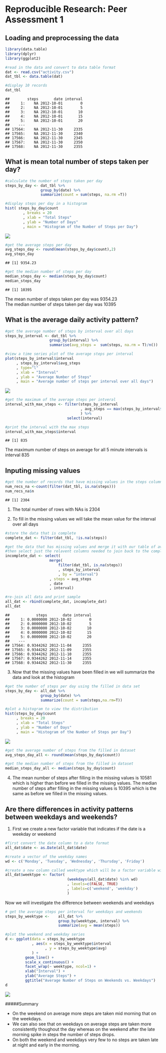 # Reproducible Research: Peer Assessment 1


## Loading and preprocessing the data


```r
library(data.table)
library(dplyr)
library(ggplot2)
```


```r
#read in the data and convert to data table format
dat <- read.csv("activity.csv")
dat_tbl <- data.table(dat)

#display 10 records
dat_tbl
```

```
##        steps       date interval
##     1:    NA 2012-10-01        0
##     2:    NA 2012-10-01        5
##     3:    NA 2012-10-01       10
##     4:    NA 2012-10-01       15
##     5:    NA 2012-10-01       20
##    ---                          
## 17564:    NA 2012-11-30     2335
## 17565:    NA 2012-11-30     2340
## 17566:    NA 2012-11-30     2345
## 17567:    NA 2012-11-30     2350
## 17568:    NA 2012-11-30     2355
```

## What is mean total number of steps taken per day?


```r
#calculate the number of steps taken per day
steps_by_day <- dat_tbl %>%
                group_by(date) %>%
                summarize(count = sum(steps, na.rm =T))

#display steps per day in a histogram
hist( steps_by_day$count
        , breaks = 20
        , xlab = "Total Steps"
        , ylab = "Number of Days"
        , main = "Histogram of the Number of Steps per Day")
```

![](PA1_template_files/figure-html/unnamed-chunk-3-1.png) 

```r
#get the average steps per day
avg_steps_day <- round(mean(steps_by_day$count),2)
avg_steps_day
```

```
## [1] 9354.23
```

```r
#get the median number of steps per day
median_steps_day <- median(steps_by_day$count)
median_steps_day
```

```
## [1] 10395
```

The mean number of steps taken per day was 9354.23   
The median number of steps taken per day was 10395


## What is the average daily activity pattern?


```r
#get the average number of steps by interval over all days
steps_by_interval <- dat_tbl %>%
                    group_by(interval) %>%
                    summarise(avg_steps =  sum(steps, na.rm = T)/n())

#view a time series plot of the average steps per interval
plot(steps_by_interval$interval
     , steps_by_interval$avg_steps
     , type="l"
     , xlab = "Interval"
     , ylab = "Average Number of Steps"
     , main = "Average number of steps per interval over all days")
```

![](PA1_template_files/figure-html/unnamed-chunk-4-1.png) 

```r
#get the maximum of the average steps per intveral 
interval_with_max_steps <- filter(steps_by_interval
                                  , avg_steps == max(steps_by_interval$avg_steps)
                                  ) %>%
                            select(interval)

#print the interval with the max steps
interval_with_max_steps$interval
```

```
## [1] 835
```

The maximum number of steps on average for all 5 minute intervals is interval 835



## Inputing missing values


```r
#get the number of records that have missing values in the steps column
num_recs_na <-count(filter(dat_tbl, is.na(steps)))
num_recs_na$n
```

```
## [1] 2304
```
1. The total number of rows with NAs is 2304 

2. To fill in the missing values we will take the mean value for the interval over all days


```r
#store the data that is complete
complete_dat <- filter(dat_tbl, !is.na(steps))

#get the data that has missing values and merge it with our table of average number of steps per interval
#then select just the relavent columns needed to join back to the complete data
incomplete_dat <- select(
                    merge(
                        filter(dat_tbl, is.na(steps)) 
                        , steps_by_interval
                        , by = "interval")
                    , steps = avg_steps
                    , date
                    , interval)

#re-join all data and print sample
all_dat <- rbind(complete_dat, incomplete_dat) 
all_dat 
```

```
##            steps       date interval
##     1: 0.0000000 2012-10-02        0
##     2: 0.0000000 2012-10-02        5
##     3: 0.0000000 2012-10-02       10
##     4: 0.0000000 2012-10-02       15
##     5: 0.0000000 2012-10-02       20
##    ---                              
## 17564: 0.9344262 2012-11-04     2355
## 17565: 0.9344262 2012-11-09     2355
## 17566: 0.9344262 2012-11-10     2355
## 17567: 0.9344262 2012-11-14     2355
## 17568: 0.9344262 2012-11-30     2355
```

3. Now that the missing values have been filled in we will summarize the data and look at the histogram


```r
#get the number of steps per day using the filled in data set
steps_by_day <- all_dat %>%
                group_by(date) %>%
                summarize(count = sum(steps,na.rm=T))

#plot a histogram to view the distribution       
hist(steps_by_day$count
     , breaks = 20
     , xlab = "Total Steps"
     , ylab = "Number of Days"
     , main = "Histogram of the Number of Steps per Day")
```

![](PA1_template_files/figure-html/unnamed-chunk-7-1.png) 

```r
#get the average number of steps from the filled in dataset
avg_steps_day_all <- round(mean(steps_by_day$count))

#get the median number of steps from the filled in dataset
median_steps_day_all <- median(steps_by_day$count)
```
4. The mean number of steps after filling in the missing values is 10581 which is higher than before we filled in the missing values.
The median number of steps after filling in the missing values is 10395 which is the same as before we filled in the missing values.


## Are there differences in activity patterns between weekdays and weekends?

1. First we create a new factor variable that indicates if the date is a weekday or weekend


```r
#first convert the date column to a date format
all_dat$date <- as.Date(all_dat$date)

#create a vector of the weekday names
wd <- c('Monday', 'Tuesday', 'Wednesday', 'Thursday', 'Friday')

#create a new column called weektype which will be a factor variable with the values weekend and weekday
all_dat$weektype <- factor(
                            (weekdays(all_dat$date) %in% wd)
                            , levels=c(FALSE, TRUE)
                            , labels=c('weekend', 'weekday')
                            ) 
```

Now we will investigate the difference between weekends and weekdays


```r
# get the average steps per interval for weekdays and weekends
steps_by_weektype <-    all_dat %>%
                        group_by(weektype, interval) %>%
                        summarize(avg = mean(steps))

#plot the weekend and weekday series
d <- ggplot(data = steps_by_weektype
            , aes(x = steps_by_weektype$interval 
                  , y = steps_by_weektype$avg)
            ) +
         geom_line() +
         scale_x_continuous() +
         facet_wrap(~ weektype, ncol=1) +
         xlab("Interval") +
         ylab("Average Steps") +
         ggtitle("Average Number of Steps on Weekends vs. Weekdays")
d
```

![](PA1_template_files/figure-html/unnamed-chunk-9-1.png) 

#####Summary

- On the weekend on average more steps are taken mid morning that on the weekdays.    
- We can also see that on weekdays on average steps are taken more consistently thoughout the day whereas on the weekend after the late morning spike in steps the number of steps drops.     
- On both the weekend and weekdays very few to no steps are taken late at night and early in the morning. 

